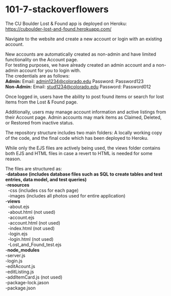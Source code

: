 # 101-7-stackoverflowers

The CU Boulder Lost & Found app is deployed on Heroku: https://cuboulder-lost-and-found.herokuapp.com/

Navigate to the website and create a new account or login with an existing account. 

New accounts are automatically created as non-admin and have limited functionality on the Account page.<br>
For testing purposes, we have already created an admin account and a non-admin account for you to login with.<br>
The credentials are as follows:<br>
<b>Admin:</b> Email: admin1234@colorado.edu Password: Password123<br>
<b>Non-Admin:</b> Email: stud1234@colorado.edu Password: Password012

Once logged in, users have the ability to post found items or search for lost items from the Lost & Found page.

Additionally, users may manage account information and active listings from their Account page. Admin accounts may mark items as Claimed, Deleted, or Restored from inactive status.

The repository structure includes two main folders: A locally working copy of the code, and the final code which has been deployed to Heroku.

While only the EJS files are actively being used, the views folder contains both EJS and HTML files in case a revert to HTML is needed for some reason.

The files are structured as:<br>
-<b>database (includes database files such as SQL to create tables and test entries, data model, and test queries)</b><br>
-<b>resources</b><br>
&nbsp;&nbsp;-css (includes css for each page)<br>
&nbsp;&nbsp;-images (includes all photos used for entire application)<br>
-<b>views</b><br>
&nbsp;&nbsp;-about.ejs<br>
&nbsp;&nbsp;-about.html (not used)<br>
&nbsp;&nbsp;-account.ejs<br>
&nbsp;&nbsp;-account.html (not used)<br>
&nbsp;&nbsp;-index.html (not used)<br>
&nbsp;&nbsp;-login.ejs<br>
&nbsp;&nbsp;-login.html (not used)<br>
&nbsp;&nbsp;-Lost_and_Found_test.ejs<br>
-<b>node_modules</b><br>
-server.js<br>
-login.js<br>
-editAcount.js<br>
-editListing.js<br>
-addItemCard.js (not used)<br>
-package-lock.jason<br>
-package.json<br>
